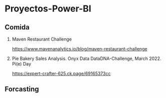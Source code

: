 # Proyectos-Power-BI

## Comida

1. Maven Restaurant Challenge

   https://www.mavenanalytics.io/blog/maven-restaurant-challenge

2. Pie Bakery Sales Analysis. Onyx Data DataDNA-Challenge, March 2022. Pi(e) Day

   https://expert-crafter-625.ck.page/69165373cc

## Forcasting

